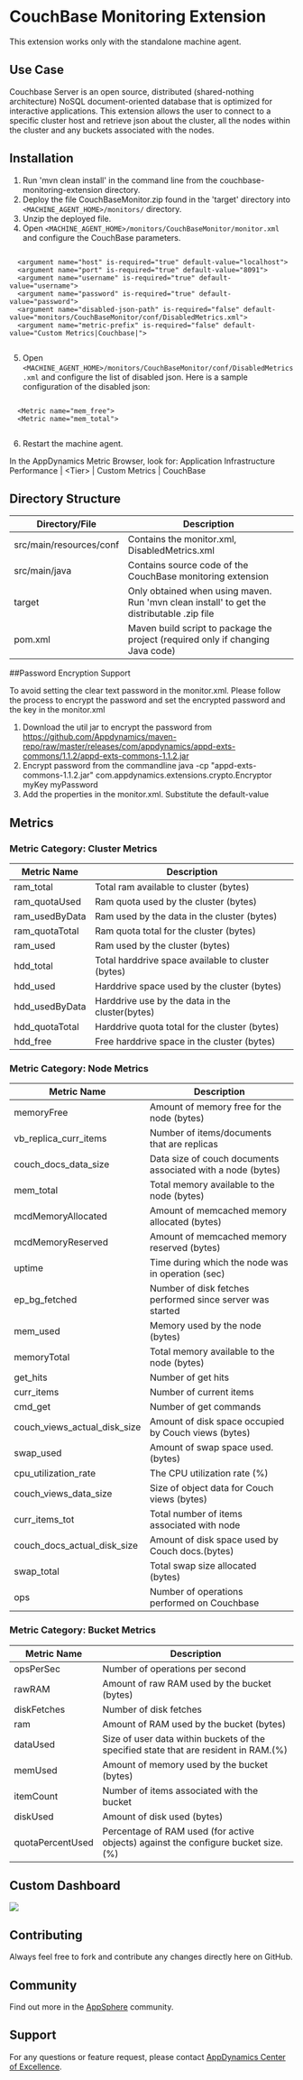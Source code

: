 CouchBase Monitoring Extension
============================

This extension works only with the standalone machine agent.

## Use Case

Couchbase Server is an open source, distributed (shared-nothing architecture) NoSQL document-oriented database that is optimized for interactive applications. This extension allows the user to connect to a specific cluster host and retrieve json about the cluster, all the nodes within the cluster and any buckets associated with the nodes.

## Installation

1. Run 'mvn clean install' in the command line from the couchbase-monitoring-extension directory.
2. Deploy the file CouchBaseMonitor.zip found in the 'target' directory into `<MACHINE_AGENT_HOME>/monitors/` directory.
3. Unzip the deployed file.
4. Open `<MACHINE_AGENT_HOME>/monitors/CouchBaseMonitor/monitor.xml` and configure the CouchBase parameters.
  ```

    <argument name="host" is-required="true" default-value="localhost">
    <argument name="port" is-required="true" default-value="8091">
    <argument name="username" is-required="true" default-value="username">
    <argument name="password" is-required="true" default-value="password">
    <argument name="disabled-json-path" is-required="false" default-value="monitors/CouchBaseMonitor/conf/DisabledMetrics.xml">
    <argument name="metric-prefix" is-required="false" default-value="Custom Metrics|Couchbase|">
    
  ```
5. Open `<MACHINE_AGENT_HOME>/monitors/CouchBaseMonitor/conf/DisabledMetrics.xml` and configure the list of disabled json. Here is a sample configuration of the disabled json:
  ```

    <Metric name="mem_free">
    <Metric name="mem_total">
    
  ```
6. Restart the machine agent.

In the AppDynamics Metric Browser, look for: Application Infrastructure Performance | &lt;Tier&gt; | Custom Metrics | CouchBase

## Directory Structure

| Directory/File | Description |
|----------------|-------------|
|src/main/resources/conf            | Contains the monitor.xml, DisabledMetrics.xml |
|src/main/java             | Contains source code of the CouchBase monitoring extension |
|target            | Only obtained when using maven. Run 'mvn clean install' to get the distributable .zip file |
|pom.xml       | Maven build script to package the project (required only if changing Java code) |

##Password Encryption Support

To avoid setting the clear text password in the monitor.xml. Please follow the process to encrypt the password and set the encrypted password and the key in the monitor.xml 
1. Download the util jar to encrypt the password from https://github.com/Appdynamics/maven-repo/raw/master/releases/com/appdynamics/appd-exts-commons/1.1.2/appd-exts-commons-1.1.2.jar 
2. Encrypt password from the commandline 
java -cp "appd-exts-commons-1.1.2.jar" com.appdynamics.extensions.crypto.Encryptor myKey myPassword 
3. Add the properties in the monitor.xml. Substitute the default-value 
<argument name="password-encrypted" is-required="true" default-value="<ENCRYPTED_PASSWORD>"/> 
<argument name="encryption-key" is-required="false" default-value="myKey"/>


## Metrics

### Metric Category: Cluster Metrics

|Metric Name            	|Description|
|------------------------------	|------------|
|ram_total        		|Total ram available to cluster (bytes)
|ram_quotaUsed        		|Ram quota used by the cluster (bytes)
|ram_usedByData         	|Ram used by the data in the cluster (bytes)
|ram_quotaTotal         	|Ram quota total for the cluster (bytes)
|ram_used	        	|Ram used by the cluster (bytes)
|hdd_total       		|Total harddrive space available to cluster (bytes)
|hdd_used       		|Harddrive space used by the cluster (bytes)
|hdd_usedByData       		|Harddrive use by the data in the cluster(bytes)
|hdd_quotaTotal       		|Harddrive quota total for the cluster (bytes)
|hdd_free       		|Free harddrive space in the cluster (bytes)

### Metric Category: Node Metrics

|Metric Name            	|Description|
|------------------------------	|-----------|
|memoryFree        		|Amount of memory free for the node (bytes)
|vb_replica_curr_items  	|Number of items/documents that are replicas 
|couch_docs_data_size         	|Data size of couch documents associated with a node (bytes)
|mem_total	        	|Total memory available to the node (bytes)
|mcdMemoryAllocated       	|Amount of memcached memory allocated (bytes)
|mcdMemoryReserved       	|Amount of memcached memory reserved (bytes)
|uptime       			|Time during which the node was in operation (sec)
|ep_bg_fetched       		|Number of disk fetches performed since server was started
|mem_used       		|Memory used by the node (bytes)
|memoryTotal        		|Total memory available to the node (bytes)
|get_hits  			|Number of get hits
|curr_items         		|Number of current items
|cmd_get	        	|Number of get commands
|couch_views_actual_disk_size   |Amount of disk space occupied by Couch views (bytes)
|swap_used       		|Amount of swap space used.(bytes)
|cpu_utilization_rate       	|The CPU utilization rate (%)
|couch_views_data_size       	|Size of object data for Couch views (bytes)
|curr_items_tot       		|Total number of items associated with node
|couch_docs_actual_disk_size    |Amount of disk space used by Couch docs.(bytes)
|swap_total       		|Total swap size allocated (bytes)
|ops       			|Number of operations performed on Couchbase

### Metric Category: Bucket Metrics

|Metric Name            	|Description|
|------------------------------	|-----------|
|opsPerSec        		|Number of operations per second
|rawRAM  			|Amount of raw RAM used by the bucket (bytes)
|diskFetches         		|Number of disk fetches
|ram         			|Amount of RAM used by the bucket (bytes)
|dataUsed	        	|Size of user data within buckets of the specified state that are resident in RAM.(%)
|memUsed       			|Amount of memory used by the bucket (bytes)
|itemCount       		|Number of items associated with the bucket
|diskUsed       		|Amount of disk used (bytes)
|quotaPercentUsed       	|Percentage of RAM used (for active objects) against the configure bucket size.(%)


## Custom Dashboard

![](https://raw.github.com/Appdynamics/couchbase-monitoring-extension/master/CouchBase%20Dashboard.png)

## Contributing

Always feel free to fork and contribute any changes directly here on GitHub.

## Community

Find out more in the [AppSphere](http://appsphere.appdynamics.com/t5/eXchange/CouchBase---Monitoring-Extension/idi-p/5567) community.

## Support

For any questions or feature request, please contact [AppDynamics Center of Excellence](mailto:ace-request@appdynamics.com).

